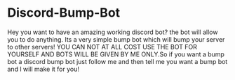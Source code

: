 # Discord-Bump-Bot
Hey you want to have an amazing working discord bot? the bot will allow you to do anything. Its a very simple bump bot which will bump your server to other servers! YOU CAN NOT AT ALL COST USE THE BOT FOR YOURSELF AND BOTS WILL BE GIVEN BY ME ONLY.So if you want a bump bot a discord bump bot just follow me and then tell me you want a bump bot and l will make it for you!
